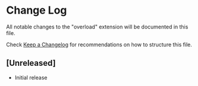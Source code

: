 # Change Log

All notable changes to the "overload" extension will be documented in this file.

Check [Keep a Changelog](http://keepachangelog.com/) for recommendations on how to structure this file.

## [Unreleased]

- Initial release
